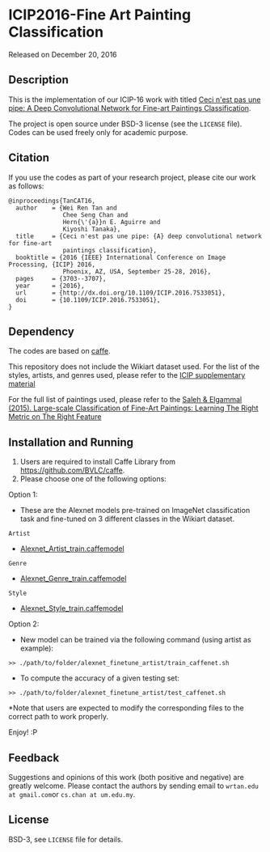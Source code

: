 # ICIP2016-Fine Art Painting Classification

Released on December 20, 2016

## Description

This is the implementation of our ICIP-16 work with titled [Ceci n'est pas une pipe: A Deep Convolutional Network for Fine-art Paintings Classification](http://www.cs-chan.com/doc/ICIP2016.pdf).

The project is open source under BSD-3 license (see the `LICENSE` file). Codes can be used freely only for academic purpose.

## Citation
If you use the codes as part of your research project, please cite our work as follows:
```
@inproceedings{TanCAT16,
  author    = {Wei Ren Tan and
               Chee Seng Chan and
               Hern{\'{a}}n E. Aguirre and
               Kiyoshi Tanaka},
  title     = {Ceci n'est pas une pipe: {A} deep convolutional network for fine-art
               paintings classification},
  booktitle = {2016 {IEEE} International Conference on Image Processing, {ICIP} 2016,
               Phoenix, AZ, USA, September 25-28, 2016},
  pages     = {3703--3707},
  year      = {2016},
  url       = {http://dx.doi.org/10.1109/ICIP.2016.7533051},
  doi       = {10.1109/ICIP.2016.7533051},
}
```

## Dependency
The codes are based on [caffe](https://github.com/BVLC/caffe).

This repository does not include the Wikiart dataset used. For the list of the styles, artists, and genres used, please refer to the [ICIP supplementary material](http://www.cs-chan.com/doc/ICIP2016_supp.pdf)

For the full list of paintings used, please refer to the [Saleh & Elgammal (2015). Large-scale Classification of Fine-Art Paintings: Learning The Right Metric on The Right Feature](https://arxiv.org/pdf/1505.00855v1.pdf)

## Installation and Running

1. Users are required to install Caffe Library from https://github.com/BVLC/caffe. 
2. Please choose one of the following options: 

Option 1: 
- These are the Alexnet models pre-trained on ImageNet classification task and fine-tuned on 3 different classes in the Wikiart dataset.
```
Artist
```
- [Alexnet_Artist_train.caffemodel](http://www.cs-chan.com/source/ICIP2016/Alexnet_artist_finetune.caffemodel)

```
Genre
```
- [Alexnet_Genre_train.caffemodel](http://www.cs-chan.com/source/ICIP2016/Alexnet_genre_finetune.caffemodel)

```
Style
```
- [Alexnet_Style_train.caffemodel](http://www.cs-chan.com/source/ICIP2016/Alexnet_style_finetune.caffemodel)


Option 2: 
- New model can be trained via the following command (using artist as example):
```
>> ./path/to/folder/alexnet_finetune_artist/train_caffenet.sh
```

- To compute the accuracy of a given testing set:
```
>> ./path/to/folder/alexnet_finetune_artist/test_caffenet.sh
```

*Note that users are expected to modify the corresponding files to the correct path to work properly. 

Enjoy! :P

## Feedback
Suggestions and opinions of this work (both positive and negative) are greatly welcome. Please contact the authors by sending email to
`wrtan.edu at gmail.com`or `cs.chan at um.edu.my`.

## License
BSD-3, see `LICENSE` file for details.


